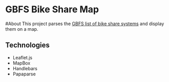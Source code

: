 GBFS Bike Share Map
===================
#About
This project parses the [GBFS list of bike share systems](https://github.com/NABSA/gbfs) and display them on a map. 

## Technologies

 - Leaflet.js
 - MapBox
 - Handlebars
 - Papaparse